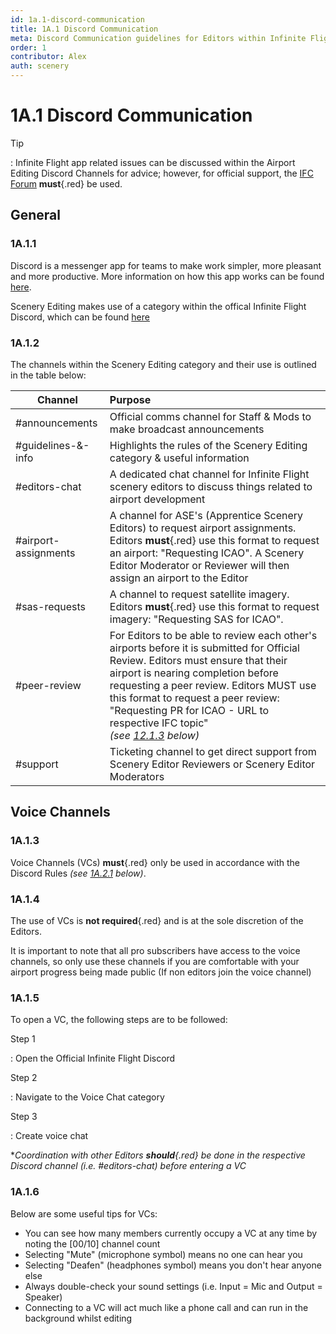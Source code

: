 ```yaml
---
id: 1a.1-discord-communication
title: 1A.1 Discord Communication
meta: Discord Communication guidelines for Editors within Infinite Flight.
order: 1
contributor: Alex
auth: scenery
---
```


# 1A.1  Discord Communication

 

Tip

: Infinite Flight app related issues can be discussed within the Airport Editing Discord Channels for advice; however, for official support, the [IFC Forum](https://community.infiniteflight.com/c/support/17) **must**{.red} be used.



## General

### 1A.1.1    

Discord is a messenger app for teams to make work simpler, more pleasant and more productive. More information on how this app works can be found [here](https://support.discord.com/hc/en-us).

Scenery Editing makes use of a category within the offical Infinite Flight Discord, which can be found [here](https://discord.gg/infiniteflight)

 

### 1A.1.2

 The channels within the Scenery Editing category and their use is outlined in the table below:

| Channel              | Purpose                                                      |
| -------------------- | :----------------------------------------------------------- |
| #announcements| Official comms channel for Staff & Mods to make broadcast announcements |
| #guidelines-&-info |Highlights the rules of the Scenery Editing category & useful information|
| #editors-chat | A dedicated chat channel for Infinite Flight scenery editors to discuss things related to airport development|
| #airport-assignments  | A channel for ASE's (Apprentice Scenery Editors) to request airport assignments. Editors **must**{.red} use this format to request an airport: "Requesting ICAO". A Scenery Editor Moderator or Reviewer will then assign an airport to the Editor |
| #sas-requests |A channel to request satellite imagery. Editors **must**{.red} use this format to request imagery: "Requesting SAS for ICAO".              |
| #peer-review | For Editors to be able to review each other's airports before it is submitted for Official Review. Editors must ensure that their airport is nearing completion before requesting a peer review. Editors MUST use this format to request a peer review: "Requesting PR for ICAO - URL to respective IFC topic" <br>*(see [12.1.3](/guide/scenery-editor-manual/12.-review-and-release/12.1-review-and-release-process#12.1.3) below)* |
|#support|Ticketing channel to get direct support from Scenery Editor Reviewers or Scenery Editor Moderators|



## Voice Channels

### 1A.1.3

Voice Channels (VCs) **must**{.red} only be used in accordance with the Discord Rules *(see [1A.2.1](/guide/scenery-editor-manual/1a.-administration/1a.2-discord-rules#1a.2.1) below)*. 



### 1A.1.4

The use of VCs is **not required**{.red} and is at the sole discretion of the Editors. 

It is important to note that all pro subscribers have access to the voice channels, so only use these channels if you are comfortable with your airport progress being made public (If non editors join the voice channel)


### 1A.1.5

To open a VC, the following steps are to be followed:



Step 1

: Open the Official Infinite Flight Discord



Step 2

: Navigate to the Voice Chat category

Step 3

: Create voice chat



**Coordination with other Editors **should**{.red} be done in the respective Discord channel (i.e. *#editors-chat*) before entering a VC*



### 1A.1.6

Below are some useful tips for VCs:

- You can see how many members currently occupy a VC at any time by noting the [00/10] channel count
- Selecting "Mute" (microphone symbol) means no one can hear you
- Selecting "Deafen" (headphones symbol) means you don't hear anyone else
- Always double-check your sound settings (i.e. Input = Mic and Output = Speaker)
- Connecting to a VC will act much like a phone call and can run in the background whilst editing